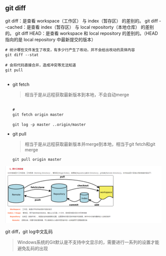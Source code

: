 ## git diff



git diff：是查看 workspace（工作区） 与 index（暂存区） 的差别的。
git diff --cached：是查看 index（暂存区） 与 local repositorty（本地仓库） 的差别的。
git diff HEAD：是查看 workspace 和 local repository 的差别的。（HEAD 指向的是 local repository 中最新提交的版本）

```shell script
# 统计哪些文件发生了改变，有多少行产生了改动，并不会给出改动的具体内容
git diff --stat

# 会将代码直接合并，造成冲突等无法知道
git pull


```


* git fetch

  > 相当于是从远程获取最新版本到本地，不会自动merge

  ```shell
  
  #
  git fetch origin master
  
  git log -p master ..origin/master
  ```

* git pull

  > 相当于是从远程获取最新版本并merge到本地，相当于git fetch和git merge

  ```shell
  git pull origin master
  ```

  

![img](./images/1249006-20190629161859842-1533387643.png)





git diff，git log中文乱码

>Windows系统的Git默认是不支持中文显示的，需要进行一系列的设置才能避免乱码的出现


